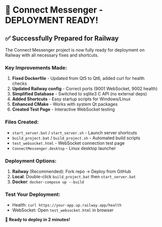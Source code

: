 # 🚀 Connect Messenger - DEPLOYMENT READY!

## ✅ Successfully Prepared for Railway

The Connect Messenger project is now fully ready for deployment on Railway with all necessary fixes and shortcuts.

### Key Improvements Made:
1. **Fixed Dockerfile** - Updated from Qt5 to Qt6, added curl for health checks
2. **Updated Railway config** - Correct ports (9001 WebSocket, 9002 health)  
3. **Simplified Database** - Switched to sqlite3 C API (no external deps)
4. **Added Shortcuts** - Easy startup scripts for Windows/Linux
5. **Enhanced CMake** - Works with system Qt packages
6. **Created Test Page** - Interactive WebSocket testing

### Files Created:
- `start_server.bat` / `start_server.sh` - Launch server shortcuts
- `build_project.bat` / `build_project.sh` - Automated build scripts  
- `test_websocket.html` - WebSocket connection test page
- `ConnectMessenger.desktop` - Linux desktop launcher

### Deployment Options:
1. **Railway** (Recommended): Fork repo → Deploy from GitHub  
2. **Local**: Double-click `build_project.bat` then `start_server.bat`
3. **Docker**: `docker-compose up --build`

### Test Your Deployment:
- Health: `curl https://your-app.up.railway.app/health`
- WebSocket: Open `test_websocket.html` in browser

**🎉 Ready to deploy in 2 minutes!** 